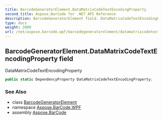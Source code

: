 ```yaml
---
title: BarcodeGeneratorElement.DataMatrixCodeTextEncodingProperty
second_title: Aspose.BarCode for .NET API Reference
description: BarcodeGeneratorElement field. DataMatrixCodeTextEncodingProperty
type: docs
weight: 2080
url: /net/aspose.barcode.wpf/barcodegeneratorelement/datamatrixcodetextencodingproperty/
---
```

## BarcodeGeneratorElement.DataMatrixCodeTextEncodingProperty field

DataMatrixCodeTextEncodingProperty

```csharp
public static DependencyProperty DataMatrixCodeTextEncodingProperty;
```

### See Also

* class [BarcodeGeneratorElement](../)
* namespace [Aspose.BarCode.WPF](../../../aspose.barcode.wpf/)
* assembly [Aspose.BarCode](../../../)


